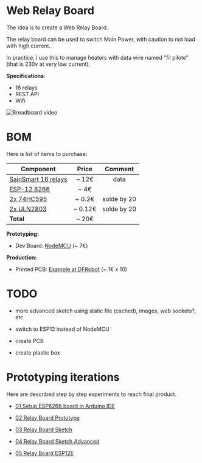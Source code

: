 
# Web Relay Board

The idea is to create a Web Relay Board.

The relay board can be used to switch Main Power, with caution to not load with high current.

In practice, I use this to manage heaters with data wire named "fil pilote" (that is 230v at very low current).

__Specifications__:
- 16 relays
- REST API
- Wifi

![Breadboard video](res/breadboard-video.gif)


# BOM

Here is list of items to purchase:

| Component       | Price       | Comment  |
| ------------- |:-------------:|:--------:|
| [SainSmart 16 relays](http://www.sainsmart.com/relay-1/16-channel-12v-relay-module-for-pic-arm-avr-dsp-arduino-msp430-ttl-logic.html)   | ~ 12€        | data     |
| [ESP-12 8266](http://www.ebay.fr/itm/5119-ESP12-E-esp8266-module-wifi-sans-fils-ARDUINO-ESP8266-ESP12E-/191849920712)   | ~ 4€        |   |
| [2x 74HC595](http://www.ebay.fr/itm/20-x-74HC595-8-bit-Shift-Register-IC-DIP-16-TEXAS-/260843227719)   | ~ 0.2€        | solde by 20 |
| [2x ULN2803](http://www.ebay.fr/itm/20x-ULN2803APG-ULN2803-DIP-18-Transistor-TOSHIBA-DARLINGTON-ARRAYS-Buffer-Driver-/350899601550)   | ~ 0.12€       |  solde by 20  |
| __Total__  |  ~ 20€ | |


__Prototyping:__

- Dev Board: [NodeMCU](http://www.ebay.fr/itm/NodeMcu-V3-Lua-WeMos-WiFi-Wireless-Module-CH340-Development-Board-ESP8266-ESP12E-/322164935016) (~ 7€)

__Production:__

- Printed PCB: [Example at DFRobot](https://www.dfrobot.com/index.php?route=product/pcb&product_id=1351) (~ 1€ x 10)


# TODO

- more advanced sketch using static file (cached), images, web sockets?, etc

- switch to ESP12 instead of NodeMCU

- create PCB

- create plastic box



# Prototyping iterations

Here are described step by step experiments to reach final product.

- [01 Setup ESP8266 board in Arduino IDE](1-setup-arduino-ide-for-esp8266.md)

- [02 Relay Board Prototype](2-relay-board-prototype.md)

- [03 Relay Board Sketch](3-relay-board-sketch.md)

- [04 Relay Board Sketch Advanced](4-relay-board-sketch-2.md)

- [05 Relay Board ESP12E](5-relay-board-esp12e.md)



